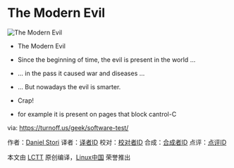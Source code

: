 The Modern Evil
===

![The Modern Evil](https://turnoff.us/image/en/modern-evil.png)

- The Modern Evil
- Since the beginning of time, the evil is present in the world ...

- ... in the pass it caused war and diseases ...


- ... But nowadays the evil is smarter.
- Crap!


- for example it is present on pages that block cantrol-C


via: https://turnoff.us/geek/software-test/

作者：[Daniel Stori][a]
译者：[译者ID](https://github.com/译者ID)
校对：[校对者ID](https://github.com/校对者ID)
合成：[合成者ID](https://github.com/合成者ID)
点评：[点评ID](https://github.com/点评者ID)

本文由 [LCTT](https://github.com/LCTT/TranslateProject) 原创编译，[Linux中国](https://linux.cn/) 荣誉推出

[a]:http://turnoff.us/about/

